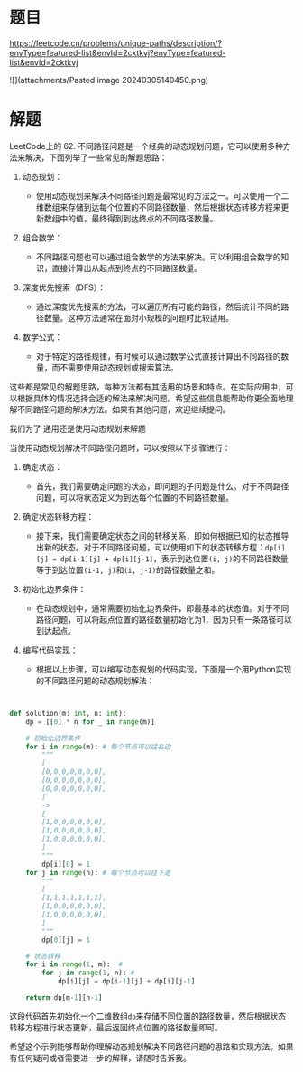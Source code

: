 # 题目

https://leetcode.cn/problems/unique-paths/description/?envType=featured-list&envId=2cktkvj?envType=featured-list&envId=2cktkvj


![](attachments/Pasted image 20240305140450.png)

# 解题

LeetCode上的 62. 不同路径问题是一个经典的动态规划问题，它可以使用多种方法来解决，下面列举了一些常见的解题思路：

1. 动态规划：
   - 使用动态规划来解决不同路径问题是最常见的方法之一。可以使用一个二维数组来存储到达每个位置的不同路径数量，然后根据状态转移方程来更新数组中的值，最终得到到达终点的不同路径数量。

2. 组合数学：
   - 不同路径问题也可以通过组合数学的方法来解决。可以利用组合数学的知识，直接计算出从起点到终点的不同路径数量。

3. 深度优先搜索（DFS）：
   - 通过深度优先搜索的方法，可以遍历所有可能的路径，然后统计不同的路径数量。这种方法通常在面对小规模的问题时比较适用。

4. 数学公式：
   - 对于特定的路径规律，有时候可以通过数学公式直接计算出不同路径的数量，而不需要使用动态规划或搜索算法。

这些都是常见的解题思路，每种方法都有其适用的场景和特点。在实际应用中，可以根据具体的情况选择合适的解法来解决问题。希望这些信息能帮助你更全面地理解不同路径问题的解决方法。如果有其他问题，欢迎继续提问。


我们为了 通用还是使用动态规划来解题


当使用动态规划解决不同路径问题时，可以按照以下步骤进行：

1. 确定状态：
   - 首先，我们需要确定问题的状态，即问题的子问题是什么。对于不同路径问题，可以将状态定义为到达每个位置的不同路径数量。

2. 确定状态转移方程：
   - 接下来，我们需要确定状态之间的转移关系，即如何根据已知的状态推导出新的状态。对于不同路径问题，可以使用如下的状态转移方程：`dp[i][j] = dp[i-1][j] + dp[i][j-1]`，表示到达位置`(i, j)`的不同路径数量等于到达位置`(i-1, j)`和`(i, j-1)`的路径数量之和。

3. 初始化边界条件：
   - 在动态规划中，通常需要初始化边界条件，即最基本的状态值。对于不同路径问题，可以将起点位置的路径数量初始化为1，因为只有一条路径可以到达起点。

4. 编写代码实现：
   - 根据以上步骤，可以编写动态规划的代码实现。下面是一个用Python实现的不同路径问题的动态规划解法：

```python


def solution(m: int, n: int):
    dp = [[0] * n for _ in range(m)]

    # 初始化边界条件
    for i in range(m): # 每个节点可以往右边
        """
        [
        [0,0,0,0,0,0,0],
        [0,0,0,0,0,0,0],
        [0,0,0,0,0,0,0],
        ]
        ->
        [
        [1,0,0,0,0,0,0],
        [1,0,0,0,0,0,0],
        [1,0,0,0,0,0,0],
        ]
        """
        dp[i][0] = 1
    for j in range(n): # 每个节点可以往下走
        """
        [
        [1,1,1,1,1,1,1],
        [1,0,0,0,0,0,0],
        [1,0,0,0,0,0,0],
        ]
        """
        dp[0][j] = 1

    # 状态转移
    for i in range(1, m):  # 
        for j in range(1, n): #
            dp[i][j] = dp[i-1][j] + dp[i][j-1]

    return dp[m-1][n-1]

```

这段代码首先初始化一个二维数组`dp`来存储不同位置的路径数量，然后根据状态转移方程进行状态更新，最后返回终点位置的路径数量即可。

希望这个示例能够帮助你理解动态规划解决不同路径问题的思路和实现方法。如果有任何疑问或者需要进一步的解释，请随时告诉我。
